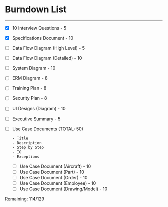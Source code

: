 # Burndown List

***

- [x] 10 Interview Questions - 5
- [x] Specifications Document - 10
- [ ] Data Flow Diagram (High Level) - 5
- [ ] Data Flow Diagram (Detailed) - 10
- [ ] System Diagram - 10
- [ ] ERM Diagram - 8
- [ ] Training Plan - 8
- [ ] Security Plan - 8
- [ ] UI Designs (Diagram) - 10
- [ ] Executive Summary - 5

- [ ] Use Case Documents (TOTAL: 50)

    ```LaTeX
    - Title
    - Description
    - Step by Step
    - IO
    - Exceptions
    ```

  - [ ] Use Case Document (Aircraft) - 10
  - [ ] Use Case Document (Part) - 10
  - [ ] Use Case Document (Order) - 10
  - [ ] Use Case Document (Employee) - 10
  - [ ] Use Case Document (Drawing/Model) - 10

Remaining: 114/129